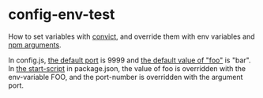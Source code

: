 # config-env-test

How to set variables with [convict](https://github.com/mozilla/node-convict), and override them with env variables and [npm arguments](https://docs.npmjs.com/cli/run-script#description).

In config.js, [the default port](https://github.com/batfink/config-env-test/blob/master/config.js#L29) is 9999 and [the default value of "foo"](https://github.com/batfink/config-env-test/blob/master/config.js#L37) is "bar". In [the start-script](https://github.com/batfink/config-env-test/blob/master/package.json#L8) in package.json, the value of foo is overridden with the env-variable FOO, and the port-number is overridden with the argument port. 
